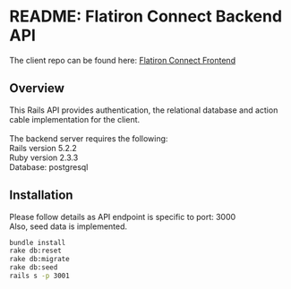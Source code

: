 # README: Flatiron Connect Backend API

The client repo can be found here: [Flatiron Connect Frontend](https://github.com/asc5025/flatiron-connect-v0-client)

## Overview
This Rails API provides authentication, the relational database and action cable implementation for the client. <br /> <br />
The backend server requires the following: <br />
Rails version 5.2.2 <br />
Ruby version 2.3.3 <br />
Database: postgresql <br />

## Installation
Please follow details as API endpoint is specific to port: 3000 <br />
Also, seed data is implemented.

```bash
bundle install
rake db:reset
rake db:migrate
rake db:seed
rails s -p 3001
```

